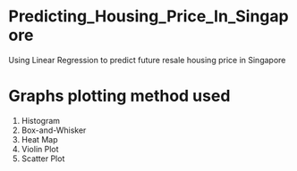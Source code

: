 # Predicting_Housing_Price_In_Singapore
 Using Linear Regression to predict future resale housing price in Singapore

# Graphs plotting method used
 1. Histogram
 2. Box-and-Whisker 
 3. Heat Map
 4. Violin Plot
 5. Scatter Plot